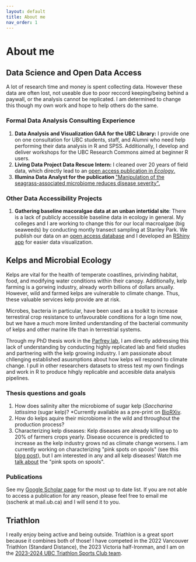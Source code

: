 ```yaml
---
layout: default
title: About me
nav_order: 1
---
```


<html>

<body>

<h1>About me</h1>

<h2>Data Science and Open Data Access</h2>
<p>A lot of research time and money is spent collecting data. However these data are often lost, not useable due to poor reccord keeping/being behind a paywall, or the analysis cannot be replicated. I am determined to change this though my own work and hope to help others do the same.</p>

<h3>Formal Data Analysis Consulting Experience</h3>

<ol>

<li><strong> Data Analysis and Visualization GAA for the UBC Library:</strong> I provide one on one consultation for UBC students, staff, and Alumni who need help performing their data analysis in R and SPSS. Additionally, I develop and deliver workshops for the UBC Research Commons aimed at beginner R users.</li>

<li><strong>Living Data Project Data Rescue Intern:</strong> I cleaned over 20 years of field data, which directly lead to an <a href='https://esajournals.onlinelibrary.wiley.com/doi/10.1002/ecy.4013' target="_blank"> open access publication in <em>Ecology</em>.</a></li>

<li><strong>Illumina Data Analyst for the publication </strong><a href='https://ami-journals.onlinelibrary.wiley.com/doi/10.1111/1462-2920.16582' target="_blank">"Manipulation of the seagrass-associated microbiome reduces disease severity". </a></li>

</ol>

<h3>Other Data Accessibility Projects</h3>

<ol>

<li><strong>Gathering baseline macoralgae data at an unban intertidal site</strong>: There is a lack of publicly accessible baseline data in ecology in general. My colleges and I are working to change this for our local macroalgae (big seaweeds) by conducting montly transect sampling at Stanley Park. We publish our data on an <a href='https://borealisdata.ca/dataset.xhtml?persistentId=doi:10.5683/SP3/IKGB6E' target="_blank">open access database</a> and I developed an <a href='https://siobhanschenk.shinyapps.io/algae_transects_stanley_park/' target="_blank">RShiny app</a> for easier data visualization.</li>

</ol>

<h2>Kelps and Microbial Ecology</h2>
<p>Kelps are vital for the health of temperate coastlines, privinding habitat, food, and modifying water conditions within their canopy. Additionally, kelp farming is a gorwing industry, already worth billions of dollars anually. However, wild and farmed kelps are vulnerable to climate change. Thus, these valuable services kelp provide are at risk.</p>
<p>Microbes, bacteria in particular, have been used as a toolkit to increase terrestiral crop resistance to unfavourable conditions for a logn time now, but we have a much more limited understanding of the bacterial community of kelps and other marine life than in terrestrial systems.</p>
<p>Through my PhD thesis work in the <a href = "https://www.zoology.ubc.ca/~parfrey/parfrey_lab/" target="_blank">Parfrey lab</a>, I am directly addressing this lack of understanding by conducting highly replicated lab and field studies and partnering with the kelp growing industry. I am passionate about chllenging established asusmptions about how kelps wil respond to climate change. I pull in other researchers datasets to stress test my own findings and work in R to produce hihgly replicable and accesible data analysis pipelines.</p>

<h3>Thesis questions and goals</h3>

<ol>

<li>How does salinity alter the microbiome of sugar kelp (<em>Saccharina latissima</em> (sugar kelp)? *Currently available as a pre-print on <a href='https://www.biorxiv.org/content/10.1101/2023.12.07.570704v1' target="_blank">BioRXiv</a>.</li>

<li>How do kelps aquire their microbiome in the wild and throughout the production process?</li>

<li>Characterizing kelp diseases: Kelp diseases are already killing up to 20% of farmers crops yearly. Disease occurence is predicted to increase as the kelp industry grows nd as climate change worsens. I am currently working on characterizing "pink spots on spools" (see this <a href='https://hub.greenwave.org/community/topic/713/kelp-disease-pink-non-cyanobacteria-spots-on-spools/3' target="_blank">blog post</a>), but I am interested in any and all kelp diseases! Watch me <a href ="https://youtu.be/5zUeOMgrsFE?si=4gJ-l2zu503dCU1Q" target="_blank">talk about</a> the "pink spots on spools". </li>

</ol>

<h3>Publications</h3>

<p>See my <a href="https://scholar.google.com/citations?user=i7KHeTgAAAAJ&hl=en" target="_blank">Google Scholar page</a> for the most up to date list. If you are not able to access a publication for any reason, please feel free to email me (sschenk at mail.ub.ca) and I will send it to you. </p>

<h2>Triathlon</h2>
<p>I really enjoy being active and being outside. Triathlon is a great sport because it combines both of those! I have competed in the 2022 Vancouver Triathlon (Standard Distance), the 2023 Victoria half-Ironman, and I am on the <a href='https://recreation.ubc.ca/sport-clubs/triathlon-sc/' target="_blank">2023-2024 UBC Triathlon Sports Club team</a>. </p>

</body>

</html>
